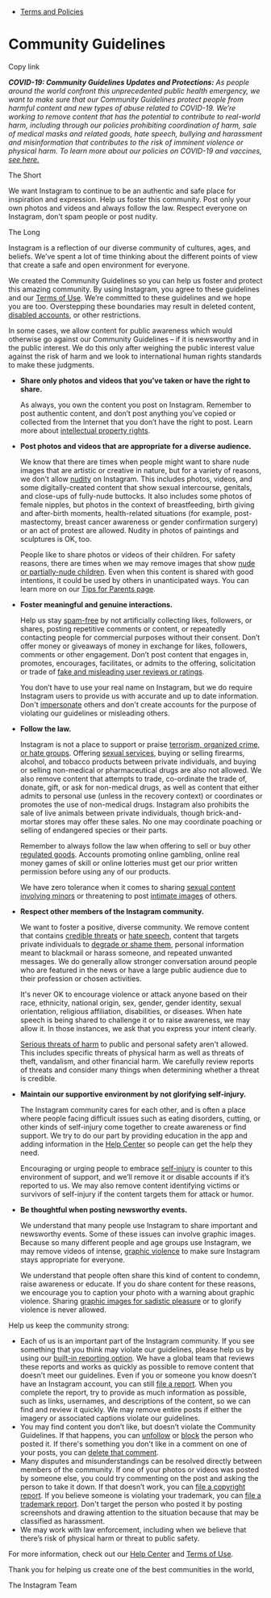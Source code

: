 *   [Terms and Policies](https://help.instagram.com/1417489251945243/?helpref=breadcrumb)

Community Guidelines
====================

Copy link

_**COVID-19: Community Guidelines Updates and Protections:** As people around the world confront this unprecedented public health emergency, we want to make sure that our Community Guidelines protect people from harmful content and new types of abuse related to COVID-19. We’re working to remove content that has the potential to contribute to real-world harm, including through our policies prohibiting coordination of harm, sale of medical masks and related goods, hate speech, bullying and harassment and misinformation that contributes to the risk of imminent violence or physical harm. To learn more about our policies on COVID-19 and vaccines, [see here.](https://help.instagram.com/697825587576762?helpref=faq_content)_

The Short

We want Instagram to continue to be an authentic and safe place for inspiration and expression. Help us foster this community. Post only your own photos and videos and always follow the law. Respect everyone on Instagram, don’t spam people or post nudity.

The Long

Instagram is a reflection of our diverse community of cultures, ages, and beliefs. We’ve spent a lot of time thinking about the different points of view that create a safe and open environment for everyone.

We created the Community Guidelines so you can help us foster and protect this amazing community. By using Instagram, you agree to these guidelines and our [Terms of Use](https://www.instagram.com/legal/terms). We’re committed to these guidelines and we hope you are too. Overstepping these boundaries may result in deleted content, [disabled accounts](https://help.instagram.com/366993040048856?helpref=faq_content), or other restrictions.

In some cases, we allow content for public awareness which would otherwise go against our Community Guidelines – if it is newsworthy and in the public interest. We do this only after weighing the public interest value against the risk of harm and we look to international human rights standards to make these judgments.

*   **Share only photos and videos that you’ve taken or have the right to share.**
    
    As always, you own the content you post on Instagram. Remember to post authentic content, and don’t post anything you’ve copied or collected from the Internet that you don’t have the right to post. Learn more about [intellectual property rights](https://help.instagram.com/126382350847838?helpref=faq_content).
    
*   **Post photos and videos that are appropriate for a diverse audience.**
    
    We know that there are times when people might want to share nude images that are artistic or creative in nature, but for a variety of reasons, we don’t allow [nudity](https://l.instagram.com/?u=https%3A%2F%2Fwww.facebook.com%2Fcommunitystandards%2Fadult_nudity_sexual_activity&e=AT15z6RMEO4Vf43Vpp4T_1ylgPpr4hcOrfbeZ4RWcePZtovg_VnrTRBScPKvQV2cBOK_7PNidcnyoksztGB5d4vEcWEZ2Q8N2d34t0Qxtu4l_x352Qx-xSBbOVSVVQP0oKmPWupWKpJPbRpmW7DUlSwWO81AFvbQrOum1A) on Instagram. This includes photos, videos, and some digitally-created content that show sexual intercourse, genitals, and close-ups of fully-nude buttocks. It also includes some photos of female nipples, but photos in the context of breastfeeding, birth giving and after-birth moments, health-related situations (for example, post-mastectomy, breast cancer awareness or gender confirmation surgery) or an act of protest are allowed. Nudity in photos of paintings and sculptures is OK, too.
    
    People like to share photos or videos of their children. For safety reasons, there are times when we may remove images that show [nude or partially-nude children](https://l.instagram.com/?u=https%3A%2F%2Fwww.facebook.com%2Fcommunitystandards%2Fchild_nudity_sexual_exploitation&e=AT15z6RMEO4Vf43Vpp4T_1ylgPpr4hcOrfbeZ4RWcePZtovg_VnrTRBScPKvQV2cBOK_7PNidcnyoksztGB5d4vEcWEZ2Q8N2d34t0Qxtu4l_x352Qx-xSBbOVSVVQP0oKmPWupWKpJPbRpmW7DUlSwWO81AFvbQrOum1A). Even when this content is shared with good intentions, it could be used by others in unanticipated ways. You can learn more on our [Tips for Parents page](https://help.instagram.com/154475974694511/?helpref=faq_content).
    
*   **Foster meaningful and genuine interactions.**
    
    Help us stay [spam-free](https://l.instagram.com/?u=https%3A%2F%2Fwww.facebook.com%2Fcommunitystandards%2Fspam&e=AT15z6RMEO4Vf43Vpp4T_1ylgPpr4hcOrfbeZ4RWcePZtovg_VnrTRBScPKvQV2cBOK_7PNidcnyoksztGB5d4vEcWEZ2Q8N2d34t0Qxtu4l_x352Qx-xSBbOVSVVQP0oKmPWupWKpJPbRpmW7DUlSwWO81AFvbQrOum1A) by not artificially collecting likes, followers, or shares, posting repetitive comments or content, or repeatedly contacting people for commercial purposes without their consent. Don’t offer money or giveaways of money in exchange for likes, followers, comments or other engagement. Don’t post content that engages in, promotes, encourages, facilitates, or admits to the offering, solicitation or trade of [fake and misleading user reviews or ratings](https://l.instagram.com/?u=https%3A%2F%2Fwww.facebook.com%2Fcommunitystandards%2Ffraud_deception&e=AT15z6RMEO4Vf43Vpp4T_1ylgPpr4hcOrfbeZ4RWcePZtovg_VnrTRBScPKvQV2cBOK_7PNidcnyoksztGB5d4vEcWEZ2Q8N2d34t0Qxtu4l_x352Qx-xSBbOVSVVQP0oKmPWupWKpJPbRpmW7DUlSwWO81AFvbQrOum1A).
    
    You don’t have to use your real name on Instagram, but we do require Instagram users to provide us with accurate and up to date information. Don't [impersonate](https://l.instagram.com/?u=https%3A%2F%2Fwww.facebook.com%2Fcommunitystandards%2Fmisrepresentation&e=AT15z6RMEO4Vf43Vpp4T_1ylgPpr4hcOrfbeZ4RWcePZtovg_VnrTRBScPKvQV2cBOK_7PNidcnyoksztGB5d4vEcWEZ2Q8N2d34t0Qxtu4l_x352Qx-xSBbOVSVVQP0oKmPWupWKpJPbRpmW7DUlSwWO81AFvbQrOum1A) others and don't create accounts for the purpose of violating our guidelines or misleading others.
    
*   **Follow the law.**
    
    Instagram is not a place to support or praise [terrorism, organized crime, or hate groups](https://l.instagram.com/?u=https%3A%2F%2Fwww.facebook.com%2Fcommunitystandards%2Fdangerous_individuals_organizations&e=AT15z6RMEO4Vf43Vpp4T_1ylgPpr4hcOrfbeZ4RWcePZtovg_VnrTRBScPKvQV2cBOK_7PNidcnyoksztGB5d4vEcWEZ2Q8N2d34t0Qxtu4l_x352Qx-xSBbOVSVVQP0oKmPWupWKpJPbRpmW7DUlSwWO81AFvbQrOum1A). Offering [sexual services](https://l.instagram.com/?u=https%3A%2F%2Fwww.facebook.com%2Fcommunitystandards%2Fsexual_solicitation&e=AT15z6RMEO4Vf43Vpp4T_1ylgPpr4hcOrfbeZ4RWcePZtovg_VnrTRBScPKvQV2cBOK_7PNidcnyoksztGB5d4vEcWEZ2Q8N2d34t0Qxtu4l_x352Qx-xSBbOVSVVQP0oKmPWupWKpJPbRpmW7DUlSwWO81AFvbQrOum1A), buying or selling firearms, alcohol, and tobacco products between private individuals, and buying or selling non-medical or pharmaceutical drugs are also not allowed. We also remove content that attempts to trade, co-ordinate the trade of, donate, gift, or ask for non-medical drugs, as well as content that either admits to personal use (unless in the recovery context) or coordinates or promotes the use of non-medical drugs. Instagram also prohibits the sale of live animals between private individuals, though brick-and-mortar stores may offer these sales. No one may coordinate poaching or selling of endangered species or their parts.
    
    Remember to always follow the law when offering to sell or buy other [regulated goods](https://l.instagram.com/?u=https%3A%2F%2Fwww.facebook.com%2Fcommunitystandards%2Fregulated_goods&e=AT15z6RMEO4Vf43Vpp4T_1ylgPpr4hcOrfbeZ4RWcePZtovg_VnrTRBScPKvQV2cBOK_7PNidcnyoksztGB5d4vEcWEZ2Q8N2d34t0Qxtu4l_x352Qx-xSBbOVSVVQP0oKmPWupWKpJPbRpmW7DUlSwWO81AFvbQrOum1A). Accounts promoting online gambling, online real money games of skill or online lotteries must get our prior written permission before using any of our products.
    
    We have zero tolerance when it comes to sharing [sexual content involving minors](https://l.instagram.com/?u=https%3A%2F%2Fwww.facebook.com%2Fcommunitystandards%2Fchild_nudity_sexual_exploitation&e=AT15z6RMEO4Vf43Vpp4T_1ylgPpr4hcOrfbeZ4RWcePZtovg_VnrTRBScPKvQV2cBOK_7PNidcnyoksztGB5d4vEcWEZ2Q8N2d34t0Qxtu4l_x352Qx-xSBbOVSVVQP0oKmPWupWKpJPbRpmW7DUlSwWO81AFvbQrOum1A) or threatening to post [intimate images](https://l.instagram.com/?u=https%3A%2F%2Fwww.facebook.com%2Fcommunitystandards%2Fsexual_exploitation_adults&e=AT15z6RMEO4Vf43Vpp4T_1ylgPpr4hcOrfbeZ4RWcePZtovg_VnrTRBScPKvQV2cBOK_7PNidcnyoksztGB5d4vEcWEZ2Q8N2d34t0Qxtu4l_x352Qx-xSBbOVSVVQP0oKmPWupWKpJPbRpmW7DUlSwWO81AFvbQrOum1A) of others.
    
*   **Respect other members of the Instagram community.**
    
    We want to foster a positive, diverse community. We remove content that contains [credible threats](https://l.instagram.com/?u=https%3A%2F%2Fwww.facebook.com%2Fcommunitystandards%2Fcredible_violence&e=AT15z6RMEO4Vf43Vpp4T_1ylgPpr4hcOrfbeZ4RWcePZtovg_VnrTRBScPKvQV2cBOK_7PNidcnyoksztGB5d4vEcWEZ2Q8N2d34t0Qxtu4l_x352Qx-xSBbOVSVVQP0oKmPWupWKpJPbRpmW7DUlSwWO81AFvbQrOum1A) or [hate speech](https://l.instagram.com/?u=https%3A%2F%2Fwww.facebook.com%2Fcommunitystandards%2Fhate_speech&e=AT15z6RMEO4Vf43Vpp4T_1ylgPpr4hcOrfbeZ4RWcePZtovg_VnrTRBScPKvQV2cBOK_7PNidcnyoksztGB5d4vEcWEZ2Q8N2d34t0Qxtu4l_x352Qx-xSBbOVSVVQP0oKmPWupWKpJPbRpmW7DUlSwWO81AFvbQrOum1A), content that targets private individuals to [degrade or shame them](https://l.instagram.com/?u=https%3A%2F%2Fwww.facebook.com%2Fcommunitystandards%2Fbullying&e=AT15z6RMEO4Vf43Vpp4T_1ylgPpr4hcOrfbeZ4RWcePZtovg_VnrTRBScPKvQV2cBOK_7PNidcnyoksztGB5d4vEcWEZ2Q8N2d34t0Qxtu4l_x352Qx-xSBbOVSVVQP0oKmPWupWKpJPbRpmW7DUlSwWO81AFvbQrOum1A), personal information meant to blackmail or harass someone, and repeated unwanted messages. We do generally allow stronger conversation around people who are featured in the news or have a large public audience due to their profession or chosen activities.
    
    It's never OK to encourage violence or attack anyone based on their race, ethnicity, national origin, sex, gender, gender identity, sexual orientation, religious affiliation, disabilities, or diseases. When hate speech is being shared to challenge it or to raise awareness, we may allow it. In those instances, we ask that you express your intent clearly.
    
    [Serious threats of harm](https://l.instagram.com/?u=https%3A%2F%2Fwww.facebook.com%2Fcommunitystandards%2Fcredible_violence&e=AT15z6RMEO4Vf43Vpp4T_1ylgPpr4hcOrfbeZ4RWcePZtovg_VnrTRBScPKvQV2cBOK_7PNidcnyoksztGB5d4vEcWEZ2Q8N2d34t0Qxtu4l_x352Qx-xSBbOVSVVQP0oKmPWupWKpJPbRpmW7DUlSwWO81AFvbQrOum1A) to public and personal safety aren't allowed. This includes specific threats of physical harm as well as threats of theft, vandalism, and other financial harm. We carefully review reports of threats and consider many things when determining whether a threat is credible.
    
*   **Maintain our supportive environment by not glorifying self-injury.**
    
    The Instagram community cares for each other, and is often a place where people facing difficult issues such as eating disorders, cutting, or other kinds of self-injury come together to create awareness or find support. We try to do our part by providing education in the app and adding information in the [Help Center](https://help.instagram.com/) so people can get the help they need.
    
    Encouraging or urging people to embrace [self-injury](https://l.instagram.com/?u=https%3A%2F%2Fwww.facebook.com%2Fcommunitystandards%2Fsuicide_self_injury_violence&e=AT15z6RMEO4Vf43Vpp4T_1ylgPpr4hcOrfbeZ4RWcePZtovg_VnrTRBScPKvQV2cBOK_7PNidcnyoksztGB5d4vEcWEZ2Q8N2d34t0Qxtu4l_x352Qx-xSBbOVSVVQP0oKmPWupWKpJPbRpmW7DUlSwWO81AFvbQrOum1A) is counter to this environment of support, and we’ll remove it or disable accounts if it’s reported to us. We may also remove content identifying victims or survivors of self-injury if the content targets them for attack or humor.
    
*   **Be thoughtful when posting newsworthy events.**
    
    We understand that many people use Instagram to share important and newsworthy events. Some of these issues can involve graphic images. Because so many different people and age groups use Instagram, we may remove videos of intense, [graphic violence](https://l.instagram.com/?u=https%3A%2F%2Fwww.facebook.com%2Fcommunitystandards%2Fgraphic_violence&e=AT15z6RMEO4Vf43Vpp4T_1ylgPpr4hcOrfbeZ4RWcePZtovg_VnrTRBScPKvQV2cBOK_7PNidcnyoksztGB5d4vEcWEZ2Q8N2d34t0Qxtu4l_x352Qx-xSBbOVSVVQP0oKmPWupWKpJPbRpmW7DUlSwWO81AFvbQrOum1A) to make sure Instagram stays appropriate for everyone.
    
    We understand that people often share this kind of content to condemn, raise awareness or educate. If you do share content for these reasons, we encourage you to caption your photo with a warning about graphic violence. Sharing [graphic images for sadistic pleasure](https://l.instagram.com/?u=https%3A%2F%2Fwww.facebook.com%2Fcommunitystandards%2Fcruel_insensitive&e=AT15z6RMEO4Vf43Vpp4T_1ylgPpr4hcOrfbeZ4RWcePZtovg_VnrTRBScPKvQV2cBOK_7PNidcnyoksztGB5d4vEcWEZ2Q8N2d34t0Qxtu4l_x352Qx-xSBbOVSVVQP0oKmPWupWKpJPbRpmW7DUlSwWO81AFvbQrOum1A) or to glorify violence is never allowed.
    

Help us keep the community strong:

*   Each of us is an important part of the Instagram community. If you see something that you think may violate our guidelines, please help us by using our [built-in reporting option](https://help.instagram.com/165828726894770?helpref=faq_content). We have a global team that reviews these reports and works as quickly as possible to remove content that doesn’t meet our guidelines. Even if you or someone you know doesn’t have an Instagram account, you can still [file a report](https://help.instagram.com/contact/383679321740945). When you complete the report, try to provide as much information as possible, such as links, usernames, and descriptions of the content, so we can find and review it quickly. We may remove entire posts if either the imagery or associated captions violate our guidelines.
*   You may find content you don’t like, but doesn’t violate the Community Guidelines. If that happens, you can [unfollow](https://help.instagram.com/286340048138725?helpref=faq_content) or [block](https://help.instagram.com/426700567389543/?helpref=faq_content) the person who posted it. If there's something you don't like in a comment on one of your posts, you can [delete that comment](https://help.instagram.com/289098941190483?helpref=faq_content).
*   Many disputes and misunderstandings can be resolved directly between members of the community. If one of your photos or videos was posted by someone else, you could try commenting on the post and asking the person to take it down. If that doesn’t work, you can [file a copyright report](https://help.instagram.com/126382350847838?helpref=faq_content). If you believe someone is violating your trademark, you can [file a trademark report](https://help.instagram.com/222826637847963?helpref=faq_content). Don't target the person who posted it by posting screenshots and drawing attention to the situation because that may be classified as harassment.
*   We may work with law enforcement, including when we believe that there’s risk of physical harm or threat to public safety.

For more information, check out our [Help Center](https://help.instagram.com/) and [Terms of Use](https://l.instagram.com/?u=http%3A%2F%2Finstagram.com%2Flegal%2Fterms%2F%23&e=AT15z6RMEO4Vf43Vpp4T_1ylgPpr4hcOrfbeZ4RWcePZtovg_VnrTRBScPKvQV2cBOK_7PNidcnyoksztGB5d4vEcWEZ2Q8N2d34t0Qxtu4l_x352Qx-xSBbOVSVVQP0oKmPWupWKpJPbRpmW7DUlSwWO81AFvbQrOum1A).

Thank you for helping us create one of the best communities in the world,

The Instagram Team
